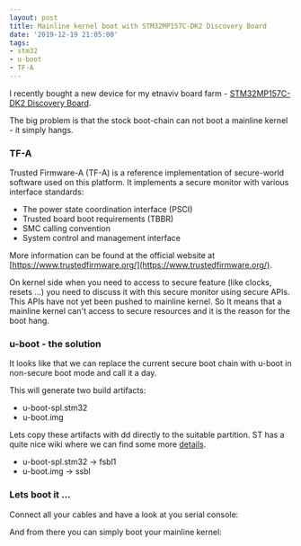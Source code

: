 ```yaml
---
layout: post
title: Mainline kernel boot with STM32MP157C-DK2 Discovery Board
date: '2019-12-19 21:05:00'
tags:
- stm32
- u-boot
- TF-A
---
```


I recently bought a new device for my etnaviv board farm - [STM32MP157C-DK2 Discovery Board](https://www.st.com/en/evaluation-tools/stm32mp157c-dk2.html).

The big problem is that the stock boot-chain can not boot a mainline kernel - it simply hangs.

### TF-A

Trusted Firmware-A (TF-A) is a reference implementation of secure-world software used on this platform. It implements a secure monitor with various interface standards:

* The power state coordination interface (PSCI)
* Trusted board boot requirements (TBBR)
* SMC calling convention
* System control and management interface

More information can be found at the official website at [https://www.trustedfirmware.org/](https://www.trustedfirmware.org/).

On kernel side when you need to access to secure feature (like clocks, resets ...) you need to discuss it with this secure monitor using secure APIs. This APIs have not yet been pushed to mainline kernel. So It means that a mainline kernel can't access to secure resources and it is the reason for the boot hang.

### u-boot - the solution

It looks like that we can replace the current secure boot chain with u-boot in non-secure boot mode and call it a day.

<script src="https://gist.github.com/austriancoder/5a78abf53c4c0b575d710ba2440dc901.js"></script>

This will generate two build artifacts:
* u-boot-spl.stm32
* u-boot.img

Lets copy these artifacts with dd directly to the suitable partition. ST has a quite nice wiki where we can find some more [details](https://wiki.st.com/stm32mpu/wiki/STM32MP15_TF-A#Update_via_SDCARD).


* u-boot-spl.stm32 -> fsbl1
* u-boot.img -> ssbl

### Lets boot it ...

Connect all your cables and have a look at you serial console:
<script src="https://gist.github.com/austriancoder/4b6ea334925e3069d8e8a168034eb097.js"></script>

And from there you can simply boot your mainline kernel:
<script src="https://gist.github.com/austriancoder/3fa6756c6bda400089102f4a9cdb0fc7.js"></script>
